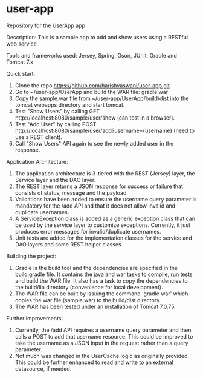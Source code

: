 # user-app
Repository for the UserApp app

Description:
This is a sample app to add and show users using a RESTful web service

Tools and frameworks used:
Jersey, Spring, Gson, JUnit, Gradle and Tomcat 7.x

Quick start:

1. Clone the repo https://github.com/harishvaswani/user-app.git
2. Go to ~/user-app/UserApp and build the WAR file: gradle war
3. Copy the sample.war file from ~/user-app/UserApp/build/dist into the tomcat webapps directory and start tomcat. 
4. Test "Show Users" by calling GET http://localhost:8080/sample/user/show (can test in a browser).
5. Test "Add User" by calling  POST http://localhost:8080/sample/user/add?username={username} (need to use a REST client).
6. Call "Show Users" API again to see the newly added user in the response. 

Application Architecture:

1. The application architecture is 3-tiered with the REST (Jersey) layer, the Service layer and the DAO layer.
2. The REST layer returns a JSON response for success or failure that consists of status, message and the payload.
3. Validations have been added to ensure the username query parameter is mandatory for the /add API and that it does not allow invalid and duplicate usernames. 
4. A ServiceException class is added as a generic exception class that can be used by the service layer to customize exceptions. Currently, it just produces error messages for invalid/duplicate usernames.
5. Unit tests are added for the implementation classes for the service and DAO layers and some REST helper classes.

Building the project:

1. Gradle is the build tool and the dependencies are specified in the build.gradle file. It contains the java and war tasks to compile, run tests and build the WAR file. It also has a task to copy the dependencies to the build/lib directory (convenience for local development).
2. The WAR file can be built by issuing the command 'gradle war' which copies the war file (sample.war) to the build/dist directory.
3. The WAR has been tested under an installation of Tomcat 7.0.75.

Further improvements:

1. Currently, the /add API requires a username query parameter and then calls a POST to add that username resource. This could be improved to take the username as a JSON input in the request rather than a query parameter.
2. Not much was changed in the UserCache logic as originally provided. This could be further enhanced to read and write to an external datasource, if needed.
